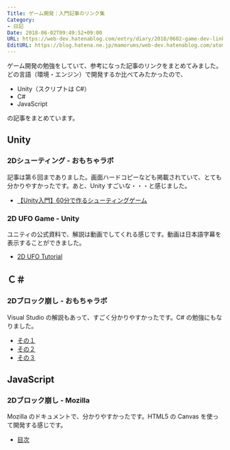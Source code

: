 ```yaml
---
Title: ゲーム開発：入門記事のリンク集
Category:
- 日記
Date: 2018-06-02T09:49:52+09:00
URL: https://web-dev.hatenablog.com/entry/diary/2018/0602-game-dev-links
EditURL: https://blog.hatena.ne.jp/mamorums/web-dev.hatenablog.com/atom/entry/17391345971650267491
---
```


ゲーム開発の勉強をしていて、参考になった記事のリンクをまとめてみました。どの言語（環境・エンジン）で開発するか比べてみたかったので、

- Unity（スクリプトは C#）
- C#
- JavaScript

の記事をまとめています。


## Unity
### 2Dシューティング - おもちゃラボ
記事は第６回までありました。画面ハードコピーなども掲載されていて、とても分かりやすかったです。あと、Unity すごいな・・・と感じました。

- [【Unity入門】60分で作るシューティングゲーム](http://nn-hokuson.hatenablog.com/entry/2016/07/04/213231)

### 2D UFO Game - Unity
ユニティの公式資料で、解説は動画でしてくれる感じです。動画は日本語字幕を表示することができました。

- [2D UFO Tutorial](https://unity3d.com/jp/learn/tutorials/s/2d-ufo-tutorial)


## Ｃ＃
### 2Dブロック崩し - おもちゃラボ
Visual Studio の解説もあって、すごく分かりやすかったです。C# の勉強にもなりました。

- [その１](http://nn-hokuson.hatenablog.com/entry/2017/08/17/200918)
- [その２](http://nn-hokuson.hatenablog.com/entry/2017/08/21/193912)
- [その３](http://nn-hokuson.hatenablog.com/entry/2017/08/22/200031)


## JavaScript
### 2Dブロック崩し - Mozilla
Mozilla のドキュメントで、分かりやすかったです。HTML5 の Canvas を使って開発する感じです。

- [目次](https://developer.mozilla.org/ja/docs/Games/Workflows/2D_Breakout_game_pure_JavaScript)

